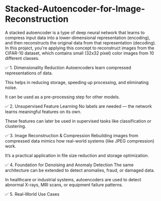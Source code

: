 # Stacked-Autoencoder-for-Image-Reconstruction



A stacked autoencoder is a type of deep neural network that learns to compress input data into a lower-dimensional representation (encoding), and then reconstructs the original data from that representation (decoding). In this project, you're applying this concept to reconstruct images from the CIFAR-10 dataset, which contains small (32x32 pixel) color images from 10 different classes.




✅ 1. Dimensionality Reduction
Autoencoders learn compressed representations of data.

This helps in reducing storage, speeding up processing, and eliminating noise.

It can be used as a pre-processing step for other models.

✅ 2. Unsupervised Feature Learning
No labels are needed — the network learns meaningful features on its own.

These features can later be used in supervised tasks like classification or clustering.

✅ 3. Image Reconstruction & Compression
Rebuilding images from compressed data mimics how real-world systems (like JPEG compression) work.

It’s a practical application in file size reduction and storage optimization.

✅ 4. Foundation for Denoising and Anomaly Detection
The same architecture can be extended to detect anomalies, fraud, or damaged data.

In healthcare or industrial systems, autoencoders are used to detect abnormal X-rays, MRI scans, or equipment failure patterns.

✅ 5. Real-World Use Cases
